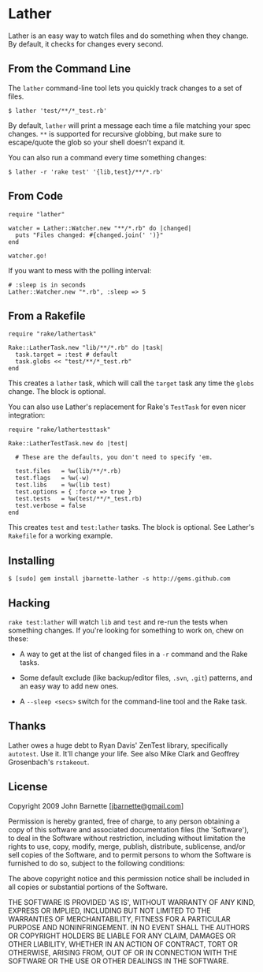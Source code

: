 # Lather

Lather is an easy way to watch files and do something when they
change. By default, it checks for changes every second.

## From the Command Line

The `lather` command-line tool lets you quickly track changes to a set
of files.

    $ lather 'test/**/*_test.rb'

By default, `lather` will print a message each time a file matching
your spec changes. `**` is supported for recursive globbing, but make
sure to escape/quote the glob so your shell doesn't expand it.

You can also run a command every time something changes:

    $ lather -r 'rake test' '{lib,test}/**/*.rb'

## From Code

    require "lather"
    
    watcher = Lather::Watcher.new "**/*.rb" do |changed|
      puts "Files changed: #{changed.join(' ')}"
    end
    
    watcher.go!

If you want to mess with the polling interval:

    # :sleep is in seconds
    Lather::Watcher.new "*.rb", :sleep => 5

## From a Rakefile

    require "rake/lathertask"

    Rake::LatherTask.new "lib/**/*.rb" do |task|
      task.target = :test # default
      task.globs << "test/**/*_test.rb"
    end

This creates a `lather` task, which will call the `target` task any
time the `globs` change. The block is optional.

You can also use Lather's replacement for Rake's `TestTask` for even
nicer integration:

    require "rake/lathertesttask"

    Rake::LatherTestTask.new do |test|

      # These are the defaults, you don't need to specify 'em.

      test.files   = %w(lib/**/*.rb)
      test.flags   = %w(-w)
      test.libs    = %w(lib test)
      test.options = { :force => true }
      test.tests   = %w(test/**/*_test.rb)
      test.verbose = false
    end

This creates `test` and `test:lather` tasks. The block is
optional. See Lather's `Rakefile` for a working example.

## Installing

    $ [sudo] gem install jbarnette-lather -s http://gems.github.com

## Hacking

`rake test:lather` will watch `lib` and `test` and re-run the tests when
something changes. If you're looking for something to work on, chew on
these:

  * A way to get at the list of changed files in a `-r` command and
    the Rake tasks.

  * Some default exclude (like backup/editor files, `.svn`, `.git`)
  patterns, and an easy way to add new ones.

  * A `--sleep <secs>` switch for the command-line tool and the Rake
    task.

## Thanks

Lather owes a huge debt to Ryan Davis' ZenTest library, specifically
`autotest`. Use it. It'll change your life. See also Mike Clark and
Geoffrey Grosenbach's `rstakeout`.

## License

Copyright 2009 John Barnette [jbarnette@gmail.com]

Permission is hereby granted, free of charge, to any person obtaining
a copy of this software and associated documentation files (the
'Software'), to deal in the Software without restriction, including
without limitation the rights to use, copy, modify, merge, publish,
distribute, sublicense, and/or sell copies of the Software, and to
permit persons to whom the Software is furnished to do so, subject to
the following conditions:

The above copyright notice and this permission notice shall be
included in all copies or substantial portions of the Software.

THE SOFTWARE IS PROVIDED 'AS IS', WITHOUT WARRANTY OF ANY KIND,
EXPRESS OR IMPLIED, INCLUDING BUT NOT LIMITED TO THE WARRANTIES OF
MERCHANTABILITY, FITNESS FOR A PARTICULAR PURPOSE AND NONINFRINGEMENT.
IN NO EVENT SHALL THE AUTHORS OR COPYRIGHT HOLDERS BE LIABLE FOR ANY
CLAIM, DAMAGES OR OTHER LIABILITY, WHETHER IN AN ACTION OF CONTRACT,
TORT OR OTHERWISE, ARISING FROM, OUT OF OR IN CONNECTION WITH THE
SOFTWARE OR THE USE OR OTHER DEALINGS IN THE SOFTWARE.
